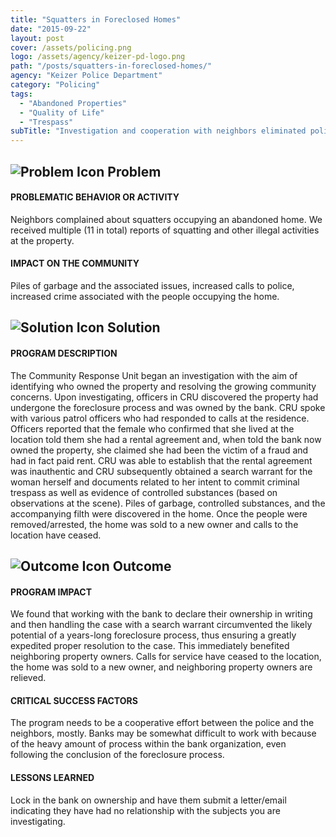 ```yaml
---
title: "Squatters in Foreclosed Homes"
date: "2015-09-22"
layout: post
cover: /assets/policing.png
logo: /assets/agency/keizer-pd-logo.png
path: "/posts/squatters-in-foreclosed-homes/"
agency: "Keizer Police Department"
category: "Policing"
tags:
  - "Abandoned Properties"
  - "Quality of Life"
  - "Trespass"
subTitle: "Investigation and cooperation with neighbors eliminated police calls to a foreclosed home and increased neighborhood quality of life."
---
```


## ![Problem Icon](https://github.com/google/material-design-icons/raw/master/alert/1x_web/ic_error_outline_black_48dp.png "Problem") Problem

#### PROBLEMATIC BEHAVIOR OR ACTIVITY

Neighbors complained about squatters occupying an abandoned home. We received multiple (11 in total) reports of squatting and other illegal activities at the property.

#### IMPACT ON THE COMMUNITY

Piles of garbage and the associated issues, increased calls to police, increased crime associated with the people occupying the home.

## ![Solution Icon](https://github.com/google/material-design-icons/raw/master/action/1x_web/ic_lightbulb_outline_black_48dp.png "Solution") Solution

#### PROGRAM DESCRIPTION

The Community Response Unit began an investigation with the aim of identifying who owned the property and resolving the growing community concerns. Upon investigating, officers in CRU discovered the property had undergone the foreclosure process and was owned by the bank. CRU spoke with various patrol officers who had responded to calls at the residence. Officers reported that the female who confirmed that she lived at the location told them she had a rental agreement and, when told the bank now owned the property, she claimed she had been the victim of a fraud and had in fact paid rent. CRU was able to establish that the rental agreement was inauthentic and CRU subsequently obtained a search warrant for the woman herself and documents related to her intent to commit criminal trespass as well as evidence of controlled substances (based on observations at the scene). Piles of garbage, controlled substances, and the accompanying filth were discovered in the home. Once the people were removed/arrested, the home was sold to a new owner and calls to the location have ceased.

## ![Outcome Icon](https://github.com/google/material-design-icons/raw/master/action/1x_web/ic_view_list_black_48dp.png "Outcome") Outcome

#### PROGRAM IMPACT

We found that working with the bank to declare their ownership in writing and then handling the case with a search warrant circumvented the likely potential of a years-long foreclosure process, thus ensuring a greatly expedited proper resolution to the case. This immediately benefited neighboring property owners. Calls for service have ceased to the location, the home was sold to a new owner, and neighboring property owners are relieved.

#### CRITICAL SUCCESS FACTORS

The program needs to be a cooperative effort between the police and the neighbors, mostly. Banks may be somewhat difficult to work with because of the heavy amount of process within the bank organization, even following the conclusion of the foreclosure process.

#### LESSONS LEARNED

Lock in the bank on ownership and have them submit a letter/email indicating they have had no relationship with the subjects you are investigating.
